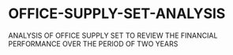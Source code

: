 # OFFICE-SUPPLY-SET-ANALYSIS
ANALYSIS OF OFFICE SUPPLY SET TO REVIEW THE FINANCIAL PERFORMANCE OVER THE PERIOD OF TWO YEARS
